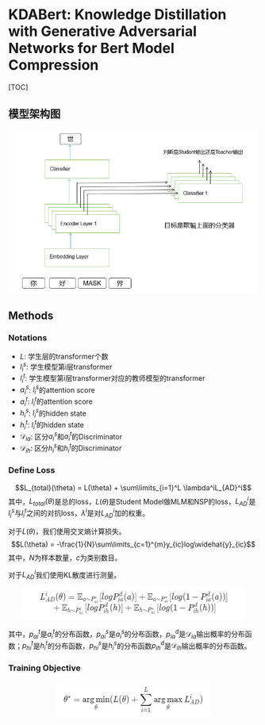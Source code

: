 # KDABert: Knowledge Distillation with Generative Adversarial Networks for Bert Model Compression

[TOC]

## 模型架构图
![](figures/model_sample.png)

## Methods
### Notations
- $L$: 学生层的transformer个数
- $l_i^s$: 学生模型第i层transformer
- $l_i^t$: 学生模型第i层transformer对应的教师模型的transformer
- $a_i^s$: $l_i^s$的attention score
- $a_i^t$: $l_i^t$的attention score
- $h_i^s$: $l_i^s$的hidden state
- $h_i^t$: $l_i^t$的hidden state
- $\mathcal{D}_{ia}$: 区分$a_i^s$和$a_i^t$的Discriminator
- $\mathcal{D}_{ih}$: 区分$h_i^s$和$h_i^t$的Discriminator

### Define Loss
$$L_{total}(\theta) = L(\theta) + \sum\limits_{i=1}^L \lambda^iL_{AD}^i$$
其中，$L_{total}(\theta)$是总的loss，$L(\theta)$是Student Model做MLM和NSP的loss，$L_{AD}^i$是$l_i^s$与$l_i^t$之间的对抗loss，$\lambda^i$是对$L_{AD}^i$加的权重。

对于$L(\theta)$，我们使用交叉熵计算损失。
$$L(\theta) = -\frac{1}{N}\sum\limits_{c=1}^{m}y_{ic}log\widehat{y}_{ic}$$
其中，$N$为样本数量，$c$为类别数目。

对于$L_{AD}^i$我们使用KL散度进行测量。
<p align="center"><img src="figures/formular_1.png"></p>

其中，$p_{ai}^t$是$a_i^t$的分布函数，$p_{ai}^s$是$a_i^s$的分布函数，$p_{ia}^{d}$是$\mathcal{D}_{ia}$输出概率的分布函数；$p_{hi}^t$是$h_i^t$的分布函数，$p_{hi}^s$是$h_i^s$的分布函数$p_{ih}^{d}$是$\mathcal{D}_{ih}$输出概率的分布函数。

### Training Objective

<p align="center"><img src="figures/formular_2.png"></p>
